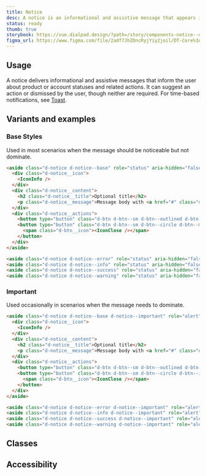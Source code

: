 ```yaml
---
title: Notice
desc: A notice is an informational and assistive message that appears inline with content.
status: ready
thumb: true
storybook: https://vue.dialpad.design/?path=/story/components-notice--default
figma_url: https://www.figma.com/file/2adf7JhZOncRyjYiy2joil/DT-Core%3A-Components-7?node-id=8921%3A23341&viewport=145%2C-209%2C0.31&t=xHutRjwo1o5zMTgT-11
---
```


<code-well-header bgclass="d-bgc-primary">
  <example-notice kind="base" role="status" />
</code-well-header>

<!-- <component-combinator component-name="DtNotice" /> -->

## Usage

A notice delivers informational and assistive messages that inform the user about product or account statuses and related actions. It can suggest an action or dismissed by the user, though neither are required. For time-based notifications, see [Toast](toast.md).

## Variants and examples

### Base Styles

Used in most scenarios when the message should be noticeable but not dominate.

<code-well-header bgclass="d-bgc-primary">
  <example-notice kind="base" role="status" />
  <example-notice kind="error" role="status" />
  <example-notice kind="info" role="status" />
  <example-notice kind="success" role="status" />
  <example-notice kind="warning" role="status" />
</code-well-header>

```html
<aside class="d-notice d-notice--base" role="status" aria-hidden="false">
  <div class="d-notice__icon">
    <IconInfo />
  </div>
  <div class="d-notice__content">
    <h2 class="d-notice__title">Optional title</h2>
    <p class="d-notice__message">Message body with <a href="#" class="d-link d-link--muted">a link.</a></p>
  </div>
  <div class="d-notice__actions">
    <button type="button" class="d-btn d-btn--sm d-btn--outlined d-btn--muted">Action</button>
    <button type="button" class="d-btn d-btn--sm d-btn--circle d-btn--muted js-example-notice-close" aria-label="Close">
      <span class="d-btn__icon"><IconClose /></span>
    </button>
  </div>
</aside>

<aside class="d-notice d-notice--error" role="status" aria-hidden="false">…</aside>
<aside class="d-notice d-notice--info" role="status" aria-hidden="false">…</aside>
<aside class="d-notice d-notice--success" role="status" aria-hidden="false">…</aside>
<aside class="d-notice d-notice--warning" role="status" aria-hidden="false">…</aside>
```

### Important

Used occasionally in scenarios when the message needs to dominate.

<code-well-header>
  <example-notice kind="base" role="status" important />
  <example-notice kind="error" role="status" important />
  <example-notice kind="info" role="status" important />
  <example-notice kind="success" role="status" important />
  <example-notice kind="warning" role="status" important />
</code-well-header>

```html
<aside class="d-notice d-notice--base d-notice--important" role="alert" aria-hidden="false">
  <div class="d-notice__icon">
    <IconInfo />
  </div>
  <div class="d-notice__content">
    <h2 class="d-notice__title">Optional title</h2>
    <p class="d-notice__message">Message body with <a href="#" class="d-link d-link--inverted">a link.</a></p>
  </div>
  <div class="d-notice__actions">
    <button type="button" class="d-btn d-btn--sm d-btn--outlined d-btn--inverted">Action</button>
    <button type="button" class="d-btn d-btn--sm d-btn--circle d-btn--inverted js-example-notice-close" aria-label="Close">
      <span class="d-btn__icon"><IconClose /></span>
    </button>
  </div>
</aside>

<aside class="d-notice d-notice--error d-notice--important" role="alert" aria-hidden="false">…</aside>
<aside class="d-notice d-notice--info d-notice--important" role="alert" aria-hidden="false">…</aside>
<aside class="d-notice d-notice--success d-notice--important" role="alert" aria-hidden="false">…</aside>
<aside class="d-notice d-notice--warning d-notice--important" role="alert" aria-hidden="false">…</aside>
```

## Classes

<component-class-table component-name="notice" />

## Accessibility

<component-accessible-table component-name="notice" />

<script setup>
  import ExampleNotice from '@exampleComponents/ExampleNotice.vue';
</script>
